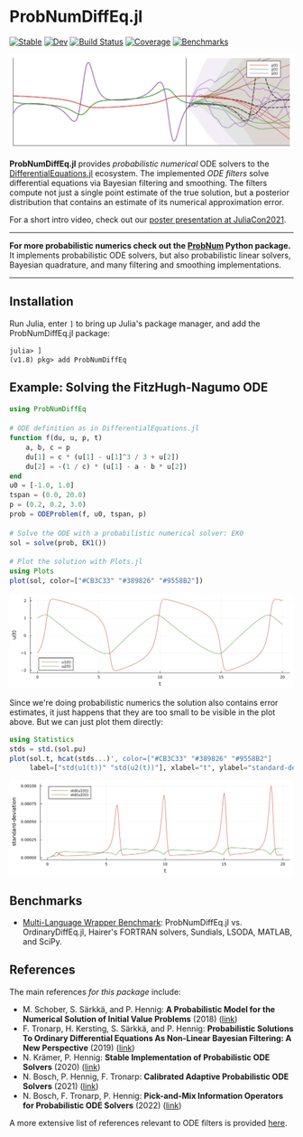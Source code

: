 # ProbNumDiffEq.jl

[![Stable](https://img.shields.io/badge/docs-stable-blue.svg)](https://nathanaelbosch.github.io/ProbNumDiffEq.jl/stable)
[![Dev](https://img.shields.io/badge/docs-dev-blue.svg)](https://nathanaelbosch.github.io/ProbNumDiffEq.jl/dev)
[![Build Status](https://github.com/nathanaelbosch/ProbNumDiffEq.jl/workflows/CI/badge.svg)](https://github.com/nathanaelbosch/ProbNumDiffEq.jl/actions)
[![Coverage](https://codecov.io/gh/nathanaelbosch/ProbNumDiffEq.jl/branch/main/graph/badge.svg?token=eufIemCGXn)](https://codecov.io/gh/nathanaelbosch/ProbNumDiffEq.jl)
[![Benchmarks](http://img.shields.io/badge/benchmarks-docs-blueviolet.svg)](https://nathanaelbosch.github.io/ProbNumDiffEq.jl/dev/benchmarks/multi-language-wrappers/)

<!-- [![Code Style: Blue](https://img.shields.io/badge/code%20style-blue-4495d1.svg)](https://github.com/invenia/BlueStyle) -->
<!-- [![ColPrac: Contributor's Guide on Collaborative Practices for Community Packages](https://img.shields.io/badge/ColPrac-Contributor's%20Guide-blueviolet)](https://github.com/SciML/ColPrac) -->
![Banner](./examples/banner.svg?raw=true)

__ProbNumDiffEq.jl__ provides _probabilistic numerical_ ODE solvers to the
[DifferentialEquations.jl](https://diffeq.sciml.ai/stable/) ecosystem.
The implemented _ODE filters_ solve differential equations via Bayesian filtering and smoothing. The filters compute not just a single point estimate of the true solution, but a posterior distribution that contains an estimate of its numerical approximation error.

For a short intro video, check out our [poster presentation at JuliaCon2021](https://www.youtube.com/watch?v=EMFl6ytP3iQ).

* * *

__For more probabilistic numerics check out the [ProbNum](https://probnum.readthedocs.io/en/latest/) Python package.__
It implements probabilistic ODE solvers, but also probabilistic linear solvers, Bayesian quadrature, and many filtering and smoothing implementations.

* * *

## Installation

Run Julia, enter `]` to bring up Julia's package manager, and add the ProbNumDiffEq.jl package:

```
julia> ]
(v1.8) pkg> add ProbNumDiffEq
```

## Example: Solving the FitzHugh-Nagumo ODE

```julia
using ProbNumDiffEq

# ODE definition as in DifferentialEquations.jl
function f(du, u, p, t)
    a, b, c = p
    du[1] = c * (u[1] - u[1]^3 / 3 + u[2])
    du[2] = -(1 / c) * (u[1] - a - b * u[2])
end
u0 = [-1.0, 1.0]
tspan = (0.0, 20.0)
p = (0.2, 0.2, 3.0)
prob = ODEProblem(f, u0, tspan, p)

# Solve the ODE with a probabilistic numerical solver: EK0
sol = solve(prob, EK1())

# Plot the solution with Plots.jl
using Plots
plot(sol, color=["#CB3C33" "#389826" "#9558B2"])
```

![Fitzhugh-Nagumo Solution](./examples/fitzhughnagumo.svg?raw=true "Fitzhugh-Nagumo Solution")

Since we're doing probabilistic numerics the solution also contains error estimates, it just happens that they are too small to be visible in the plot above.
But we can just plot them directly:

```julia
using Statistics
stds = std.(sol.pu)
plot(sol.t, hcat(stds...)', color=["#CB3C33" "#389826" "#9558B2"]
     label=["std(u1(t))" "std(u2(t))"], xlabel="t", ylabel="standard-deviation")
```

![Fitzhugh-Nagumo Standard-Deviations](./examples/fitzhughnagumo_stddevs.svg?raw=true "Fitzhugh-Nagumo Standard-Deviations")


## Benchmarks

  - [Multi-Language Wrapper Benchmark](./benchmarks/multi-language-wrappers.ipynb):
    ProbNumDiffEq.jl vs. OrdinaryDiffEq.jl, Hairer's FORTRAN solvers, Sundials, LSODA, MATLAB, and SciPy.

## References

The main references _for this package_ include:

  - M. Schober, S. Särkkä, and P. Hennig: **A Probabilistic Model for the Numerical Solution of Initial Value Problems** (2018) ([link](https://link.springer.com/article/10.1007/s11222-017-9798-7))
  - F. Tronarp, H. Kersting, S. Särkkä, and P. Hennig: **Probabilistic Solutions To Ordinary Differential Equations As Non-Linear Bayesian Filtering: A New Perspective** (2019) ([link](https://link.springer.com/article/10.1007/s11222-019-09900-1))
  - N. Krämer, P. Hennig: **Stable Implementation of Probabilistic ODE Solvers** (2020) ([link](https://arxiv.org/abs/2012.10106))
  - N. Bosch, P. Hennig, F. Tronarp: **Calibrated Adaptive Probabilistic ODE Solvers** (2021) ([link](http://proceedings.mlr.press/v130/bosch21a.html))
  - N. Bosch, F. Tronarp, P. Hennig: **Pick-and-Mix Information Operators for Probabilistic ODE Solvers** (2022) ([link](https://arxiv.org/abs/2110.10770))

A more extensive list of references relevant to ODE filters is provided [here](https://nathanaelbosch.github.io/ProbNumDiffEq.jl/stable/#References).
